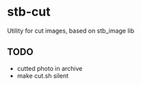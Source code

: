 # stb-cut
Utility for cut images, based on stb_image lib

## TODO
- cutted photo in archive
- make cut.sh silent